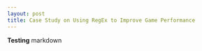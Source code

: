 ```yaml
---
layout: post
title: Case Study on Using RegEx to Improve Game Performance
---
```

**Testing** markdown
